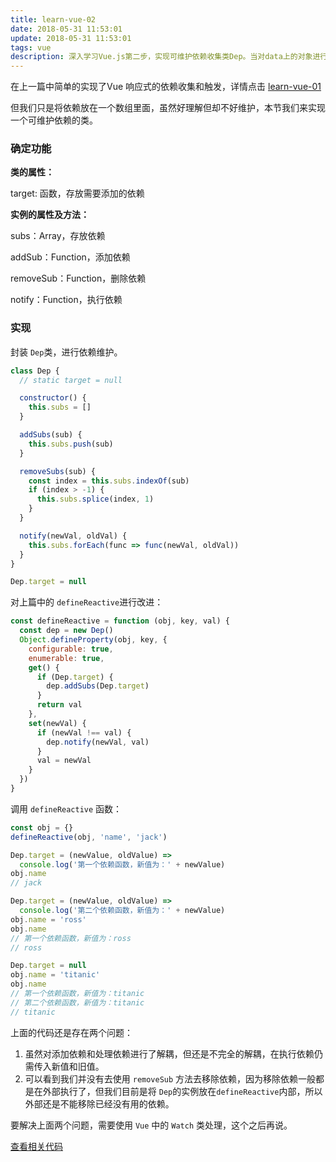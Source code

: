 ```yaml
---
title: learn-vue-02
date: 2018-05-31 11:53:01
update: 2018-05-31 11:53:01
tags: vue
description: 深入学习Vue.js第二步，实现可维护依赖收集类Dep。当对data上的对象进行修改值的时候会触发它的setter，那么取值的时候自然就会触发getter事件，所以我们只要在最开始进行一次render，那么所有被渲染所依赖的data中的数据就会被getter收集到Dep的subs中去。在对data中的数据进行修改的时候setter只会触发Dep的subs的函数。
---
```


在上一篇中简单的实现了Vue 响应式的依赖收集和触发，详情点击 [learn-vue-01](https://maywzp.github.io/2018/05/30/learn-vue-01/)

但我们只是将依赖放在一个数组里面，虽然好理解但却不好维护，本节我们来实现一个可维护依赖的类。

### 确定功能

**类的属性：**

target: 函数，存放需要添加的依赖

**实例的属性及方法：**

subs：Array，存放依赖

addSub：Function，添加依赖

removeSub：Function，删除依赖

notify：Function，执行依赖

### 实现

封装 `Dep`类，进行依赖维护。

```javascript
class Dep {
  // static target = null

  constructor() {
    this.subs = []
  }

  addSubs(sub) {
    this.subs.push(sub)
  }

  removeSubs(sub) {
    const index = this.subs.indexOf(sub)
    if (index > -1) {
      this.subs.splice(index, 1)
    }
  }

  notify(newVal, oldVal) {
    this.subs.forEach(func => func(newVal, oldVal))
  }
}

Dep.target = null
```

对上篇中的 `defineReactive`进行改进：

```javascript
const defineReactive = function (obj, key, val) {
  const dep = new Dep()
  Object.defineProperty(obj, key, {
    configurable: true,
    enumerable: true,
    get() {
      if (Dep.target) {
        dep.addSubs(Dep.target)
      }
      return val
    },
    set(newVal) {
      if (newVal !== val) {
        dep.notify(newVal, val)
      }
      val = newVal
    }
  })
}
```

调用 `defineReactive` 函数：

```javascript
const obj = {}
defineReactive(obj, 'name', 'jack')

Dep.target = (newValue, oldValue) =>
  console.log('第一个依赖函数，新值为：' + newValue)
obj.name
// jack

Dep.target = (newValue, oldValue) =>
  console.log('第二个依赖函数，新值为：' + newValue)
obj.name = 'ross'
obj.name
// 第一个依赖函数，新值为：ross
// ross

Dep.target = null
obj.name = 'titanic'
obj.name
// 第一个依赖函数，新值为：titanic
// 第二个依赖函数，新值为：titanic
// titanic
```

上面的代码还是存在两个问题：

1. 虽然对添加依赖和处理依赖进行了解耦，但还是不完全的解耦，在执行依赖仍需传入新值和旧值。
2. 可以看到我们并没有去使用 `removeSub` 方法去移除依赖，因为移除依赖一般都是在外部执行了，但我们目前是将 `Dep`的实例放在`defineReactive`内部，所以外部还是不能移除已经没有用的依赖。

要解决上面两个问题，需要使用 `Vue` 中的 `Watch` 类处理，这个之后再说。

[查看相关代码](https://github.com/maywzp/LearnVue/blob/master/demo/learn-vue-02.js)

